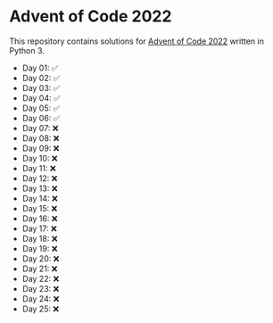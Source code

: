 # Advent of Code 2022

This repository contains solutions for [Advent of Code 2022](https://adventofcode.com/2022/) written in Python 3.

* Day 01: ✅
* Day 02: ✅
* Day 03: ✅
* Day 04: ✅
* Day 05: ✅
* Day 06: ✅
* Day 07: ❌
* Day 08: ❌
* Day 09: ❌
* Day 10: ❌
* Day 11: ❌
* Day 12: ❌
* Day 13: ❌
* Day 14: ❌
* Day 15: ❌
* Day 16: ❌
* Day 17: ❌
* Day 18: ❌
* Day 19: ❌
* Day 20: ❌
* Day 21: ❌
* Day 22: ❌
* Day 23: ❌
* Day 24: ❌
* Day 25: ❌
